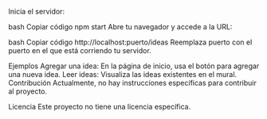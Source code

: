 
Inicia el servidor:

bash
Copiar código
npm start
Abre tu navegador y accede a la URL:

bash
Copiar código
http://localhost:puerto/ideas
Reemplaza puerto con el puerto en el que está corriendo tu servidor.

Ejemplos
Agregar una idea: En la página de inicio, usa el botón para agregar una nueva idea.
Leer ideas: Visualiza las ideas existentes en el mural.
Contribución
Actualmente, no hay instrucciones específicas para contribuir al proyecto.

Licencia
Este proyecto no tiene una licencia específica.
 
